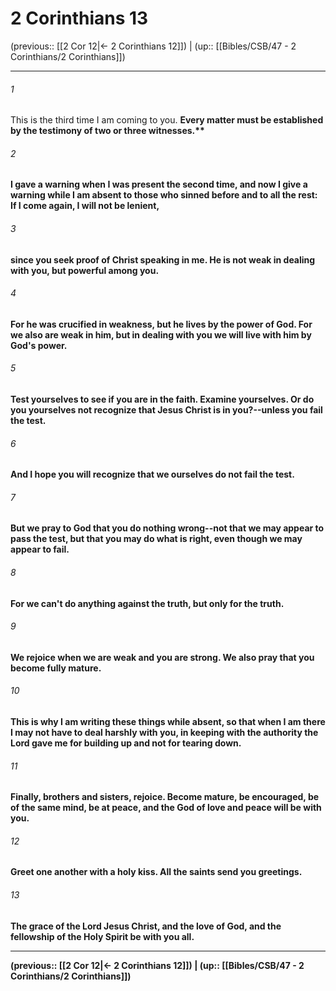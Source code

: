 # 2 Corinthians 13

(previous:: [[2 Cor 12|← 2 Corinthians 12]]) | (up:: [[Bibles/CSB/47 - 2 Corinthians/2 Corinthians]])

***


###### 1 
This is the third time I am coming to you. <b class="quote">Every matter must be established by the testimony of two or three witnesses.** 

###### 2 
I gave a warning when I was present the second time, and now I give a warning while I am absent to those who sinned before and to all the rest: If I come again, I will not be lenient, 

###### 3 
since you seek proof of Christ speaking in me. He is not weak in dealing with you, but powerful among you. 

###### 4 
For he was crucified in weakness, but he lives by the power of God. For we also are weak in him, but in dealing with you we will live with him by God's power. 

###### 5 
Test yourselves to see if you are in the faith. Examine yourselves. Or do you yourselves not recognize that Jesus Christ is in you?--unless you fail the test. 

###### 6 
And I hope you will recognize that we ourselves do not fail the test. 

###### 7 
But we pray to God that you do nothing wrong--not that we may appear to pass the test, but that you may do what is right, even though we may appear to fail. 

###### 8 
For we can't do anything against the truth, but only for the truth. 

###### 9 
We rejoice when we are weak and you are strong. We also pray that you become fully mature. 

###### 10 
This is why I am writing these things while absent, so that when I am there I may not have to deal harshly with you, in keeping with the authority the Lord gave me for building up and not for tearing down. 

###### 11 
Finally, brothers and sisters, rejoice. Become mature, be encouraged, be of the same mind, be at peace, and the God of love and peace will be with you. 

###### 12 
Greet one another with a holy kiss. All the saints send you greetings. 

###### 13 
The grace of the Lord Jesus Christ, and the love of God, and the fellowship of the Holy Spirit be with you all.

***

(previous:: [[2 Cor 12|← 2 Corinthians 12]]) | (up:: [[Bibles/CSB/47 - 2 Corinthians/2 Corinthians]])
